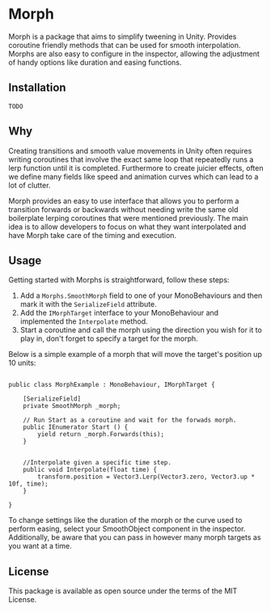 # Morph

Morph is a package that aims to simplify tweening in Unity. Provides coroutine friendly methods that can be used for smooth interpolation. Morphs are also easy to configure in the inspector, allowing the adjustment of handy options like duration and easing functions.

## Installation

`TODO`

## Why

Creating transitions and smooth value movements in Unity often requires writing coroutines that involve the exact same loop that repeatedly runs a lerp function until it is completed.
Furthermore to create juicier effects, often we define many fields like speed and animation curves which can lead to a lot of clutter.

Morph provides an easy to use interface that allows you to perform a transition forwards or backwards without needing write the same old boilerplate lerping coroutines that were mentioned previously.
The main idea is to allow developers to focus on what they want interpolated and have Morph take care of the timing and execution.

## Usage

Getting started with Morphs is straightforward, follow these steps:

1.	Add a `Morphs.SmoothMorph` field to one of your MonoBehaviours and then mark it with the `SerializeField` attribute.
2.	Add the `IMorphTarget` interface to your MonoBehaviour and implemented the `Interpolate` method.
3.	Start a coroutine and call the morph using the direction you wish for it to play in, don't forget to specify a target for the morph.

Below is a simple example of a morph that will move the target's position up 10 units:

```

public class MorphExample : MonoBehaviour, IMorphTarget {
	
	[SerializeField]
	private SmoothMorph _morph;

	// Run Start as a coroutine and wait for the forwads morph.
	public IEnumerator Start () {
		yield return _morph.Forwards(this);
	}


	//Interpolate given a specific time step.
	public void Interpolate(float time) {
		transform.position = Vector3.Lerp(Vector3.zero, Vector3.up * 10f, time);
	}

}

```

To change settings like the duration of the morph or the curve used to perform easing, select your SmoothObject component in the inspector. Additionally, be aware that you can
pass in however many morph targets as you want at a time.

## License

This package is available as open source under the terms of the MIT License.